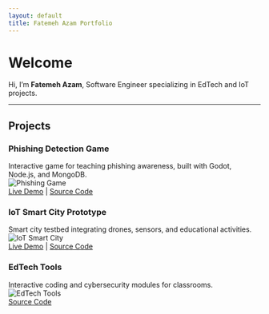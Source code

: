 ```yaml
---
layout: default
title: Fatemeh Azam Portfolio
---
```


# Welcome

Hi, I’m **Fatemeh Azam**, Software Engineer specializing in EdTech and IoT projects.

---

## Projects

### Phishing Detection Game
Interactive game for teaching phishing awareness, built with Godot, Node.js, and MongoDB.  
![Phishing Game](assets/images/phishing-game.png)  
[Live Demo](https://username.github.io/phishing-game/) | [Source Code](https://github.com/username/phishing-game)

### IoT Smart City Prototype
Smart city testbed integrating drones, sensors, and educational activities.  
![IoT Smart City](assets/images/iot-smart-city.png)  
[Live Demo](https://username.github.io/iot-smart-city/) | [Source Code](https://github.com/username/iot-smart-city)

### EdTech Tools
Interactive coding and cybersecurity modules for classrooms.  
![EdTech Tools](assets/images/edtech-tools.png)  
[Source Code](https://github.com/username/edtech-tools)
